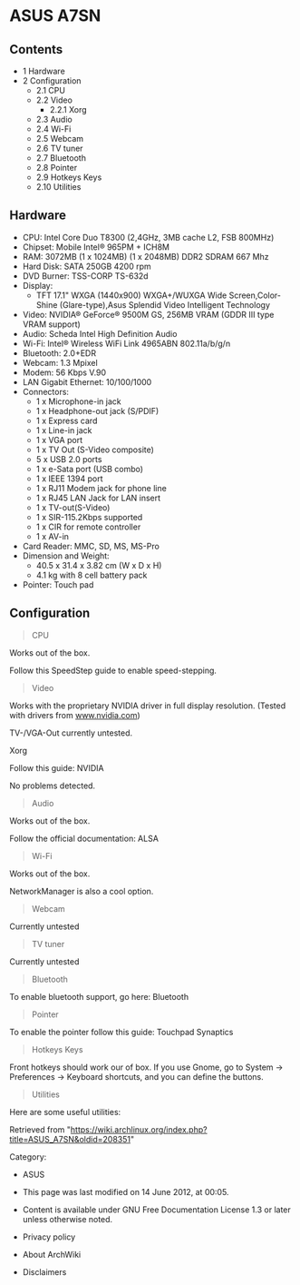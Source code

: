 ASUS A7SN
=========

Contents
--------

-   1 Hardware
-   2 Configuration
    -   2.1 CPU
    -   2.2 Video
        -   2.2.1 Xorg
    -   2.3 Audio
    -   2.4 Wi-Fi
    -   2.5 Webcam
    -   2.6 TV tuner
    -   2.7 Bluetooth
    -   2.8 Pointer
    -   2.9 Hotkeys Keys
    -   2.10 Utilities

Hardware
--------

-   CPU: Intel Core Duo T8300 (2,4GHz, 3MB cache L2, FSB 800MHz)
-   Chipset: Mobile Intel® 965PM + ICH8M
-   RAM: 3072MB (1 x 1024MB) (1 x 2048MB) DDR2 SDRAM 667 Mhz
-   Hard Disk: SATA 250GB 4200 rpm
-   DVD Burner: TSS-CORP TS-632d
-   Display:
    -   TFT 17.1" WXGA (1440x900) WXGA+/WUXGA Wide Screen,Color-Shine
        (Glare-type),Asus Splendid Video Intelligent Technology
-   Video: NVIDIA® GeForce® 9500M GS, 256MB VRAM (GDDR III type VRAM
    support)
-   Audio: Scheda Intel High Definition Audio
-   Wi-Fi: Intel® Wireless WiFi Link 4965ABN 802.11a/b/g/n
-   Bluetooth: 2.0+EDR
-   Webcam: 1.3 Mpixel
-   Modem: 56 Kbps V.90
-   LAN Gigabit Ethernet: 10/100/1000
-   Connectors:
    -   1 x Microphone-in jack
    -   1 x Headphone-out jack (S/PDIF)
    -   1 x Express card
    -   1 x Line-in jack
    -   1 x VGA port
    -   1 x TV Out (S-Video composite)
    -   5 x USB 2.0 ports
    -   1 x e-Sata port (USB combo)
    -   1 x IEEE 1394 port
    -   1 x RJ11 Modem jack for phone line
    -   1 x RJ45 LAN Jack for LAN insert
    -   1 x TV-out(S-Video)
    -   1 x SIR-115.2Kbps supported
    -   1 x CIR for remote controller
    -   1 x AV-in
-   Card Reader: MMC, SD, MS, MS-Pro
-   Dimension and Weight:
    -   40.5 x 31.4 x 3.82 cm (W x D x H)
    -   4.1 kg with 8 cell battery pack
-   Pointer: Touch pad

Configuration
-------------

> CPU

Works out of the box.

Follow this SpeedStep guide to enable speed-stepping.

> Video

Works with the proprietary NVIDIA driver in full display resolution.
(Tested with drivers from www.nvidia.com)

TV-/VGA-Out currently untested.

Xorg

Follow this guide: NVIDIA

No problems detected.

> Audio

Works out of the box.

Follow the official documentation: ALSA

> Wi-Fi

Works out of the box.

NetworkManager is also a cool option.

> Webcam

Currently untested

> TV tuner

Currently untested

> Bluetooth

To enable bluetooth support, go here: Bluetooth

> Pointer

To enable the pointer follow this guide: Touchpad Synaptics

> Hotkeys Keys

Front hotkeys should work our of box. If you use Gnome, go to System ->
Preferences -> Keyboard shortcuts, and you can define the buttons.

> Utilities

Here are some useful utilities:

Retrieved from
"https://wiki.archlinux.org/index.php?title=ASUS_A7SN&oldid=208351"

Category:

-   ASUS

-   This page was last modified on 14 June 2012, at 00:05.
-   Content is available under GNU Free Documentation License 1.3 or
    later unless otherwise noted.
-   Privacy policy
-   About ArchWiki
-   Disclaimers
